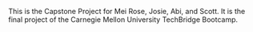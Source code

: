 This is the Capstone Project for Mei Rose, Josie, Abi, and Scott.
It is the final project of the Carnegie Mellon University TechBridge
Bootcamp.
